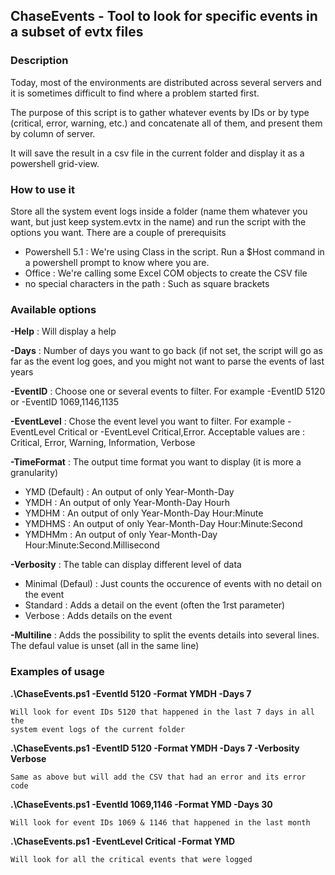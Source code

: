 ## ChaseEvents - Tool to look for specific events in a subset of evtx files

### Description
Today, most of the environments are distributed across several servers and it is sometimes difficult to find where a problem started first.

The purpose of this script is to gather whatever events by IDs or by type (critical, error, warning, etc.) and concatenate all of them, and present them by column of server.

It will save the result in a csv file in the current folder and display it as a powershell grid-view.

### How to use it
Store all the system event logs inside a folder (name them whatever you want, but just keep system.evtx in the name) and run the script with the options you want.
There are a couple of prerequisits
* Powershell 5.1 : We're using Class in the script. Run a $Host command in a powershell prompt to know where you are.
* Office         : We're calling some Excel COM objects to create the CSV file
* no special characters in the path : Such as square brackets

### Available options
**-Help**       : Will display a help

**-Days**       : Number of days you want to go back (if not set, the script will  go as far as the event log goes, and you might not want to parse the events of last years
              
**-EventID**    : Choose one or several events to filter. For example -EventID 5120 or -EventID 1069,1146,1135

**-EventLevel** : Chose the event level you want to filter. For example -EventLevel Critical or -EventLevel Critical,Error. Acceptable values are : Critical, Error, Warning, Information, Verbose

**-TimeFormat** : The output time format you want to display (it is more a granularity)
  - YMD (Default)    : An output of only Year-Month-Day
  - YMDH             : An output of only Year-Month-Day Hourh
  - YMDHM            : An output of only Year-Month-Day Hour:Minute
  - YMDHMS           : An output of only Year-Month-Day Hour:Minute:Second
  - YMDHMm           : An output of only Year-Month-Day Hour:Minute:Second.Millisecond
               
**-Verbosity**  : The table can display different level of data
  - Minimal (Defaul) : Just counts the occurence of events with no detail on the event
  - Standard         : Adds a detail on the event (often the 1rst parameter)
  - Verbose          : Adds details on the event

**-Multiline**  : Adds the possibility to split the events details into several lines. The defaul value is unset (all in the same line)
  
### Examples of usage
**.\ChaseEvents.ps1 -EventId 5120 -Format YMDH -Days 7**

    Will look for event IDs 5120 that happened in the last 7 days in all the
    system event logs of the current folder

**.\ChaseEvents.ps1 -EventID 5120 -Format YMDH -Days 7 -Verbosity Verbose**

    Same as above but will add the CSV that had an error and its error code

**.\ChaseEvents.ps1 -EventId 1069,1146 -Format YMD -Days 30**

    Will look for event IDs 1069 & 1146 that happened in the last month

**.\ChaseEvents.ps1 -EventLevel Critical -Format YMD**

    Will look for all the critical events that were logged
